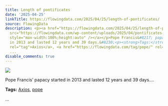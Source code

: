 ```yaml
---
title: Length of pontificates
date: '2025-04-25'
linkTitle: https://flowingdata.com/2025/04/25/length-of-pontificates/
source: FlowingData
description: <p><a href="https://flowingdata.com/2025/04/25/length-of-pontificates/"><img
  src="https://flowingdata.com/wp-content/uploads/2025/04/pontificates-timeline-750x710.png"
  style="max-width:100%;height:auto" /></a></p>Pope Francis&#8217; papacy started
  in 2013 and lasted 12 years and 39 days.&#8230;<p><strong>Tags:</strong> <a href="https://flowingdata.com/tag/axios/"
  rel="tag">Axios</a>, <a href="https://flowingdata.com/tag/pope/" rel="tag">pope</a></p>
  ...
disable_comments: true
---
```

<p><a href="https://flowingdata.com/2025/04/25/length-of-pontificates/"><img src="https://flowingdata.com/wp-content/uploads/2025/04/pontificates-timeline-750x710.png" style="max-width:100%;height:auto" /></a></p>Pope Francis&#8217; papacy started in 2013 and lasted 12 years and 39 days.&#8230;<p><strong>Tags:</strong> <a href="https://flowingdata.com/tag/axios/" rel="tag">Axios</a>, <a href="https://flowingdata.com/tag/pope/" rel="tag">pope</a></p> ...